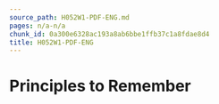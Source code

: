 ```yaml
---
source_path: H052W1-PDF-ENG.md
pages: n/a-n/a
chunk_id: 0a300e6328ac193a8ab6bbe1ffb37c1a8fdae8d4
title: H052W1-PDF-ENG
---
```

# Principles to Remember
